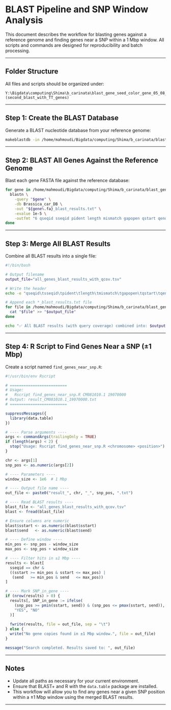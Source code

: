 # BLAST Pipeline and SNP Window Analysis

This document describes the workflow for blasting genes against a reference genome and finding genes near a SNP within a 1 Mbp window. All scripts and commands are designed for reproducibility and batch processing.

---

## Folder Structure

All files and scripts should be organized under:

```
Y:\Bigdata\computing\Shima\b_carinata\blast_gene_seed_color_gene_05_08_2025 (second_blast_with_TT_genes)
```

---

## Step 1: Create the BLAST Database

Generate a BLAST nucleotide database from your reference genome:

```sh
makeblastdb -in /home/mahmoudi/Bigdata/computing/Shima/b_carinata/blast_gene/GCA_040584065.1_ASM4058406v1_genomic.fna -dbtype nucl -out Brassica_car_DB
```

---

## Step 2: BLAST All Genes Against the Reference Genome

Blast each gene FASTA file against the reference database:

```sh
for gene in /home/mahmoudi/Bigdata/computing/Shima/b_carinata/blast_gene_seed_color_gene_05_08_2025/ar.gene/*.fa; do
  blastn \
    -query "$gene" \
    -db Brassica_car_DB \
    -out "${gene%.fa}_blast_results.txt" \
    -evalue 1e-5 \
    -outfmt "6 qseqid sseqid pident length mismatch gapopen qstart qend sstart send evalue bitscore qcovs"
done
```

---

## Step 3: Merge All BLAST Results

Combine all BLAST results into a single file:

```sh
#!/bin/bash

# Output filename
output_file="all_genes_blast_results_with_qcov.tsv"

# Write the header
echo -e "qseqid\tsseqid\tpident\tlength\tmismatch\tgapopen\tqstart\tqend\tsstart\tsend\tevalue\tbitscore\tqcovs" > "$output_file"

# Append each *_blast_results.txt file
for file in /home/mahmoudi/Bigdata/computing/Shima/b_carinata/blast_gene_seed_color_gene_05_08_2025/ar.gene/*_blast_results.txt; do
  cat "$file" >> "$output_file"
done

echo "✅ All BLAST results (with query coverage) combined into: $output_file"
```

---

## Step 4: R Script to Find Genes Near a SNP (±1 Mbp)

Create a script named `find_genes_near_snp.R`:

```r
#!/usr/bin/env Rscript

# =========================
# Usage:
#   Rscript find_genes_near_snp.R CM081010.1 19070000
# Output: result_CM081010.1_19070000.txt
# =========================

suppressMessages({
  library(data.table)
})

# ---- Parse arguments ----
args <- commandArgs(trailingOnly = TRUE)
if (length(args) < 2) {
  stop("Usage: Rscript find_genes_near_snp.R <chromosome> <position>")
}

chr <- args[1]
snp_pos <- as.numeric(args[2])

# ---- Parameters ----
window_size <- 1e6  # 1 Mbp

# ---- Output file name ----
out_file <- paste0("result_", chr, "_", snp_pos, ".txt")

# ---- Read BLAST results ----
blast_file <- "all_genes_blast_results_with_qcov.tsv"
blast <- fread(blast_file)

# Ensure columns are numeric
blast$sstart <- as.numeric(blast$sstart)
blast$send   <- as.numeric(blast$send)

# ---- Define window ----
min_pos <- snp_pos - window_size
max_pos <- snp_pos + window_size

# ---- Filter hits in ±1 Mbp ----
results <- blast[
  sseqid == chr &
  ((sstart >= min_pos & sstart <= max_pos) |
   (send   >= min_pos & send   <= max_pos))
]

# ---- Mark SNP_in_gene ----
if (nrow(results) > 0) {
  results[, SNP_in_gene := ifelse(
    (snp_pos >= pmin(sstart, send)) & (snp_pos <= pmax(sstart, send)),
    "YES", "NO"
  )]
  
  fwrite(results, file = out_file, sep = "\t")
} else {
  write("No gene copies found in ±1 Mbp window.", file = out_file)
}

message("Search completed. Results saved to: ", out_file)
```

---

## Notes

- Update all paths as necessary for your current environment.
- Ensure that BLAST+ and R with the `data.table` package are installed.
- This workflow will allow you to find any genes near a given SNP position within a ±1 Mbp window using the merged BLAST results.

---
